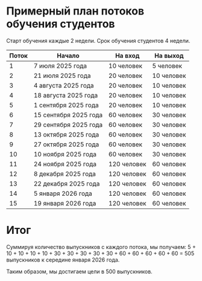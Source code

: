 # Примерный план потоков обучения студентов

Старт обучения каждые 2 недели.
Срок обучения студентов 4 недели.

| Поток | Начало | На вход | На выход |
|-------|--------|---------|----------|
| 1 | 7 июля 2025 года | 10 человек | 5 человек |
| 2 | 21 июля 2025 года | 20 человек | 10 человек |
| 3 | 4 августа 2025 года | 20 человек | 10 человек |
| 4 | 18 августа 2025 года | 20 человек | 10 человек |
| 5 | 1 сентября 2025 года | 20 человек | 10 человек |
| 6 | 15 сентября 2025 года | 60 человек | 30 человек |
| 7 | 29 сентября 2025 года | 60 человек | 30 человек |
| 8 | 13 октября 2025 года | 60 человек | 30 человек |
| 9 | 27 октября 2025 года | 60 человек | 30 человек |
| 10 | 10 ноября 2025 года | 60 человек | 30 человек |
| 11 | 24 ноября 2025 года | 120 человек | 60 человек |
| 12 | 8 декабря 2025 года | 120 человек | 60 человек |
| 13 | 22 декабря 2025 года | 120 человек | 60 человек |
| 14 | 5 января 2026 года | 120 человек | 60 человек |
| 15 | 19 января 2026 года | 120 человек | 60 человек |

# Итог

Суммируя количество выпускников с каждого потока, мы получаем: 5 + 10 + 10 + 10 + 10 + 30 + 30 + 30 + 30 + 30 + 60 + 60 + 60 + 60 + 60 = 505 выпускников к середине января 2026 года.

Таким образом, мы достигаем цели в 500 выпускников.
